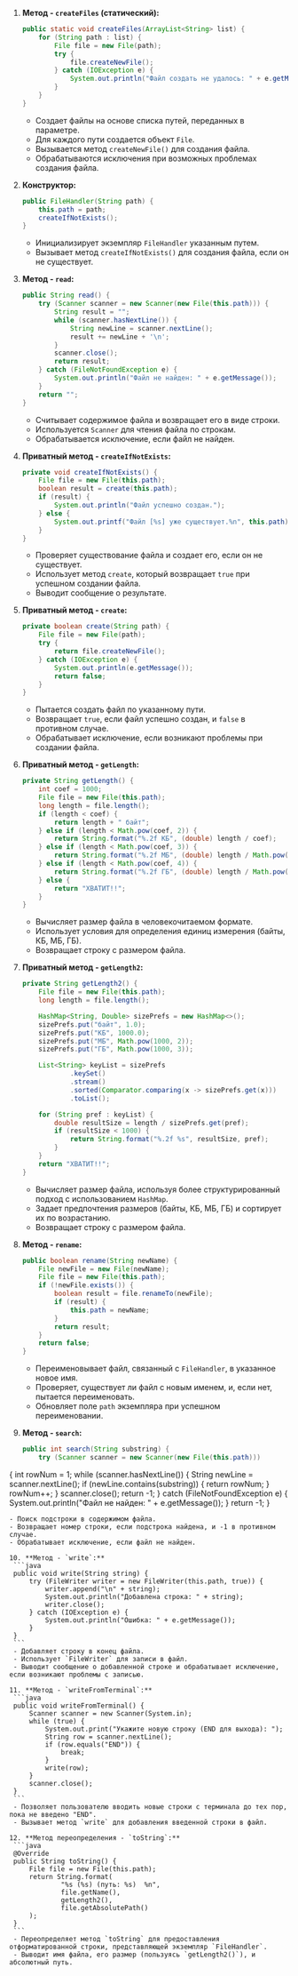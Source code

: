 1. **Метод - `createFiles` (статический):**
   ```java
   public static void createFiles(ArrayList<String> list) {
       for (String path : list) {
           File file = new File(path);
           try {
               file.createNewFile();
           } catch (IOException e) {
               System.out.println("Файл создать не удалось: " + e.getMessage());
           }
       }
   }
   ```
   - Создает файлы на основе списка путей, переданных в параметре.
   - Для каждого пути создается объект `File`.
   - Вызывается метод `createNewFile()` для создания файла.
   - Обрабатываются исключения при возможных проблемах создания файла.

2. **Конструктор:**
   ```java
   public FileHandler(String path) {
       this.path = path;
       createIfNotExists();
   }
   ```
   - Инициализирует экземпляр `FileHandler` указанным путем.
   - Вызывает метод `createIfNotExists()` для создания файла, если он не существует.

3. **Метод - `read`:**
   ```java
   public String read() {
       try (Scanner scanner = new Scanner(new File(this.path))) {
           String result = "";
           while (scanner.hasNextLine()) {
               String newLine = scanner.nextLine();
               result += newLine + '\n';
           }
           scanner.close();
           return result;
       } catch (FileNotFoundException e) {
           System.out.println("Файл не найден: " + e.getMessage());
       }
       return "";
   }
   ```
   - Считывает содержимое файла и возвращает его в виде строки.
   - Используется `Scanner` для чтения файла по строкам.
   - Обрабатывается исключение, если файл не найден.

4. **Приватный метод - `createIfNotExists`:**
   ```java
   private void createIfNotExists() {
       File file = new File(this.path);
       boolean result = create(this.path);
       if (result) {
           System.out.println("Файл успешно создан.");
       } else {
           System.out.printf("Файл [%s] уже существует.%n", this.path);
       }
   }
   ```
   - Проверяет существование файла и создает его, если он не существует.
   - Использует метод `create`, который возвращает `true` при успешном создании файла.
   - Выводит сообщение о результате.

5. **Приватный метод - `create`:**
   ```java
   private boolean create(String path) {
       File file = new File(path);
       try {
           return file.createNewFile();
       } catch (IOException e) {
           System.out.println(e.getMessage());
           return false;
       }
   }
   ```
   - Пытается создать файл по указанному пути.
   - Возвращает `true`, если файл успешно создан, и `false` в противном случае.
   - Обрабатывает исключение, если возникают проблемы при создании файла.

6. **Приватный метод - `getLength`:**
   ```java
   private String getLength() {
       int coef = 1000;
       File file = new File(this.path);
       long length = file.length();
       if (length < coef) {
           return length + " байт";
       } else if (length < Math.pow(coef, 2)) {
           return String.format("%.2f КБ", (double) length / coef);
       } else if (length < Math.pow(coef, 3)) {
           return String.format("%.2f МБ", (double) length / Math.pow(coef, 2));
       } else if (length < Math.pow(coef, 4)) {
           return String.format("%.2f ГБ", (double) length / Math.pow(coef, 3));
       } else {
           return "ХВАТИТ!!";
       }
   }
   ```
   - Вычисляет размер файла в человекочитаемом формате.
   - Использует условия для определения единиц измерения (байты, КБ, МБ, ГБ).
   - Возвращает строку с размером файла.

7. **Приватный метод - `getLength2`:**
   ```java
   private String getLength2() {
       File file = new File(this.path);
       long length = file.length();

       HashMap<String, Double> sizePrefs = new HashMap<>();
       sizePrefs.put("байт", 1.0);
       sizePrefs.put("КБ", 1000.0);
       sizePrefs.put("МБ", Math.pow(1000, 2));
       sizePrefs.put("ГБ", Math.pow(1000, 3));

       List<String> keyList = sizePrefs
               .keySet()
               .stream()
               .sorted(Comparator.comparing(x -> sizePrefs.get(x)))
               .toList();

       for (String pref : keyList) {
           double resultSize = length / sizePrefs.get(pref);
           if (resultSize < 1000) {
               return String.format("%.2f %s", resultSize, pref);
           }
       }
       return "ХВАТИТ!!";
   }
   ```
   - Вычисляет размер файла, используя более структурированный подход с использованием `HashMap`.
   - Задает предпочтения размеров (байты, КБ, МБ, ГБ) и сортирует их по возрастанию.
   - Возвращает строку с размером файла.

8. **Метод - `rename`:**
   ```java
   public boolean rename(String newName) {
       File newFile = new File(newName);
       File file = new File(this.path);
       if (!newFile.exists()) {
           boolean result = file.renameTo(newFile);
           if (result) {
               this.path = newName;
           }
           return result;
       }
       return false;
   }
   ```
   - Переименовывает файл, связанный с `FileHandler`, в указанное новое имя.
   - Проверяет, существует ли файл с новым именем, и, если нет, пытается переименовать.
   - Обновляет поле `path` экземпляра при успешном переименовании.

9. **Метод - `search`:**
   ```java
   public int search(String substring) {
       try (Scanner scanner = new Scanner(new File(this.path)))

 {
           int rowNum = 1;
           while (scanner.hasNextLine()) {
               String newLine = scanner.nextLine();
               if (newLine.contains(substring)) {
                   return rowNum;
               }
               rowNum++;
           }
           scanner.close();
           return -1;
       } catch (FileNotFoundException e) {
           System.out.println("Файл не найден: " + e.getMessage());
       }
       return -1;
   }
   ```
   - Поиск подстроки в содержимом файла.
   - Возвращает номер строки, если подстрока найдена, и -1 в противном случае.
   - Обрабатывает исключение, если файл не найден.

10. **Метод - `write`:**
    ```java
    public void write(String string) {
        try (FileWriter writer = new FileWriter(this.path, true)) {
            writer.append("\n" + string);
            System.out.println("Добавлена строка: " + string);
            writer.close();
        } catch (IOException e) {
            System.out.println("Ошибка: " + e.getMessage());
        }
    }
    ```
    - Добавляет строку в конец файла.
    - Использует `FileWriter` для записи в файл.
    - Выводит сообщение о добавленной строке и обрабатывает исключение, если возникают проблемы с записью.

11. **Метод - `writeFromTerminal`:**
    ```java
    public void writeFromTerminal() {
        Scanner scanner = new Scanner(System.in);
        while (true) {
            System.out.print("Укажите новую строку (END для выхода): ");
            String row = scanner.nextLine();
            if (row.equals("END")) {
                break;
            }
            write(row);
        }
        scanner.close();
    }
    ```
    - Позволяет пользователю вводить новые строки с терминала до тех пор, пока не введено "END".
    - Вызывает метод `write` для добавления введенной строки в файл.

12. **Метод переопределения - `toString`:**
    ```java
    @Override
    public String toString() {
        File file = new File(this.path);
        return String.format(
                "%s (%s) (путь: %s)  %n",
                file.getName(),
                getLength2(),
                file.getAbsolutePath()
        );
    }
    ```
    - Переопределяет метод `toString` для предоставления отформатированной строки, представляющей экземпляр `FileHandler`.
    - Выводит имя файла, его размер (пользуясь `getLength2()`), и абсолютный путь.